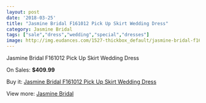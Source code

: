 ```yaml
---
layout: post
date: '2018-03-25'
title: "Jasmine Bridal F161012 Pick Up Skirt Wedding Dress"
category: Jasmine Bridal
tags: ["sale","dress","wedding","special","dresses"]
image: http://img.eudances.com/1527-thickbox_default/jasmine-bridal-f161012-pick-up-skirt-wedding-dress.jpg
---
```

Jasmine Bridal F161012 Pick Up Skirt Wedding Dress

On Sales: **$409.99**
<a href="https://www.eudances.com/en/jasmine-bridal/536-jasmine-bridal-f161012-pick-up-skirt-wedding-dress.html"><amp-img layout="responsive" width="600" height="600" src="//img.eudances.com/1527-thickbox_default/jasmine-bridal-f161012-pick-up-skirt-wedding-dress.jpg" alt="Jasmine Bridal F161012 Pick Up Skirt Wedding Dress 0" /></a>
<a href="https://www.eudances.com/en/jasmine-bridal/536-jasmine-bridal-f161012-pick-up-skirt-wedding-dress.html"><amp-img layout="responsive" width="600" height="600" src="//img.eudances.com/1529-thickbox_default/jasmine-bridal-f161012-pick-up-skirt-wedding-dress.jpg" alt="Jasmine Bridal F161012 Pick Up Skirt Wedding Dress 1" /></a>
<a href="https://www.eudances.com/en/jasmine-bridal/536-jasmine-bridal-f161012-pick-up-skirt-wedding-dress.html"><amp-img layout="responsive" width="600" height="600" src="//img.eudances.com/1528-thickbox_default/jasmine-bridal-f161012-pick-up-skirt-wedding-dress.jpg" alt="Jasmine Bridal F161012 Pick Up Skirt Wedding Dress 2" /></a>

Buy it: [Jasmine Bridal F161012 Pick Up Skirt Wedding Dress](https://www.eudances.com/en/jasmine-bridal/536-jasmine-bridal-f161012-pick-up-skirt-wedding-dress.html "Jasmine Bridal F161012 Pick Up Skirt Wedding Dress")

View more: [Jasmine Bridal](https://www.eudances.com/en/6-jasmine-bridal "Jasmine Bridal")